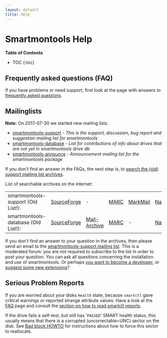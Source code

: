 ```yaml
---
layout: default
title: Help
---
```


# Smartmontools Help

**Table of Contents**
* TOC
{:toc}

## Frequently asked questions (FAQ)
If you have problems or need support, first look at the page with answers to [frequently asked questions](/faq.html).

## Mailinglists
**Note:** On 2017-07-30 we started new mailing lists.

<ul>
    <li><a class="ext-link" href="https://listi.jpberlin.de/mailman/listinfo/smartmontools-support"><span class="icon"></span>smartmontools-support</a> - <em>This is the support, discussion, bug report and suggestion mailing list for smartmontools</em></li>
    <li><a class="ext-link" href="https://listi.jpberlin.de/mailman/listinfo/smartmontools-database"><span class="icon"></span>smartmontools-database</a> - <em>List for contributions of info about drives that are not yet in smartmontools drive db</em></li>
    <li><a class="ext-link" href="https://listi.jpberlin.de/mailman/listinfo/smartmontools-announce"><span class="icon"></span>smartmontools-announce</a> - <em>Announcement mailing list for the smartmontools package</em>
</li>
</ul>

If you don't find an answer in the FAQs, the next step is, to
<a class="ext-link" href="http://sourceforge.net/p/smartmontools/mailman/search/?q=&amp;mail_list=smartmontools-support"><span class="icon"></span>search the (old) support mailing list archives</a>.

List of searchable archives on the internet:

<table>
    <tr>
        <td> smartmontools-support (Old List!): </td>
        <td> <a class="ext-link" href="https://sourceforge.net/p/smartmontools/mailman/smartmontools-support/"><span class="icon"></span>SourceForge</a> </td>
        <td> - </td>
        <td> <a class="ext-link" href="https://marc.info/?l=smartmontools-support"><span class="icon"></span>MARC</a> </td>
        <td> <a class="ext-link" href="http://markmail.org/search/?q=list%3Asmartmontools-support"><span class="icon"></span>MarkMail</a> </td>
        <td> <a class="ext-link" href="http://smartmontools-support.narkive.com/"><span class="icon"></span>Narkive</a></td>
    </tr><tr>
        <td> smartmontools-database (Old List!): </td>
        <td> <a class="ext-link" href="https://sourceforge.net/p/smartmontools/mailman/smartmontools-database/"><span class="icon"></span>SourceForge</a> </td>
        <td> <a class="ext-link" href="https://www.mail-archive.com/smartmontools-database@lists.sourceforge.net/"><span class="icon"></span>Mail-Archive</a> </td>
        <td> <a class="ext-link" href="https://marc.info/?l=smartmontools-database"><span class="icon"></span>MARC</a> </td>
        <td> - </td>
        <td> <a class="ext-link" href="http://smartmontools-database.narkive.com/"><span class="icon"></span>Narkive</a></td>
    </tr>
</table>

If you don't find an answer to your question in the archives, then please send an email to the <a class="ext-link" href="https://listi.jpberlin.de/mailman/listinfo/smartmontools-support"><span class="icon"></span>smartmontools-support mailing list</a>. This is a moderated forum: you are not required to subscribe to the list in order to post your question. You can ask all questions concerning the installation and use of smartmontools. Or perhaps [you want to become a developer](/developer.html), or <a class="ext-link" href="https://trac.smartmontools.org/newticket">suggest some new extensions</a>?

## Serious Problem Reports

If you are worried about your disks `Health` state, because `smartctl` gave critical warnings or reported strange attribute values: Have a look at the [FAQ](/faq.html) page and consult the [section on how to read smartctl reports](#Howtoreadsmartctlreports).

If the drive fails a self-test, but still has '`PASSED`' SMART health status, this usually means that there is a corrupted (uncorrectable=UNC) sector on the disk. See [Bad block HOWTO](https://trac.smartmontools.org/wiki/BadBlockHowto) for instructions about how to force this sector to reallocate.
